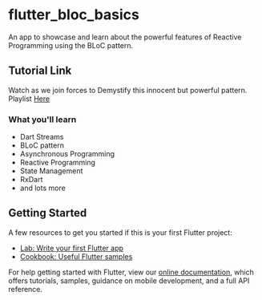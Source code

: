 # flutter_bloc_basics

An app to showcase and learn about the powerful features of Reactive Programming using the BLoC pattern.

## Tutorial Link

Watch as we join forces to Demystify this innocent but powerful pattern.
Playlist [Here](https://github.com/fleepgeek/flutter-bloc-basics)

### What you'll learn

- Dart Streams
- BLoC pattern
- Asynchronous Programming
- Reactive Programming
- State Management
- RxDart
- and lots more

## Getting Started

A few resources to get you started if this is your first Flutter project:

- [Lab: Write your first Flutter app](https://flutter.dev/docs/get-started/codelab)
- [Cookbook: Useful Flutter samples](https://flutter.dev/docs/cookbook)

For help getting started with Flutter, view our
[online documentation](https://flutter.dev/docs), which offers tutorials,
samples, guidance on mobile development, and a full API reference.

